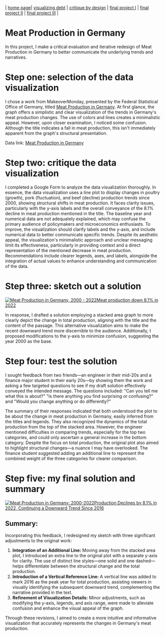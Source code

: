 | [home page](README.md)| [visualizing debt](visualizing-government-debt) | [critique by design](critique-by-design) | [final project I](final-project-part-one) | [final project II](final-project-part-two) | [final project III](final-project-part-three) |

# Meat Production in Germany 

In this project, I make a critical evaluation and iterative redesign of Meat Production in Germany to better communicate the underlying trends and narratives. 

# Step one: selection of the data visualization

I chose a work from MakeoverMonday, presented by the Federal Statistical Office of Germany, titled [Meat Production in Germany](https://www.destatis.de/EN/Press/2023/02/PE23_051_413.html). At first glance, the graph offers a simplistic and clear visualization of the trends in Germany's meat production changes. The use of colors and lines creates a minimalistic appeal. However, upon closer examination, I noticed some confusion. Although the title indicates a fall in meat production, this isn't immediately apparent from the graph's structural presentation.

Data link: [Meat Production in Germany](https://data.world/makeovermonday/2023w10)

# Step two: critique the data visualization

I completed a Google Form to analyze the data visualization thoroughly. In essence, the data visualization uses a line plot to display changes in poultry (growth), pork (fluctuation), and beef (decline) production trends since 2000, showing structural shifts in meat production. It faces clarity issues, particularly with the y-axis labels and the overall conveyance of the 8.1% decline in meat production mentioned in the title. The baseline year and numerical data are not adequately explained, which may confuse the primary audience of policymakers and microeconomics enthusiasts. To improve, the visualization should clarify labels and the y-axis, and include numerical data to better communicate specific trends. Despite its aesthetic appeal, the visualization's minimalistic approach and unclear messaging limit its effectiveness, particularly in providing context and a direct representation of the mentioned decrease in meat production. Recommendations include clearer legends, axes, and labels, alongside the integration of actual values to enhance understanding and communication of the data.

# Step three: sketch out a solution

<div class='tableauPlaceholder' id='viz1707242938782' style='position: relative'><noscript><a href='#'><img alt='Meat Production in Germany, 2000 - 2022Meat production down 8.1% in 2022 ' src='https:&#47;&#47;public.tableau.com&#47;static&#47;images&#47;me&#47;meatproductioningermanydemo&#47;Sheet1&#47;1_rss.png' style='border: none' /></a></noscript><object class='tableauViz'  style='display:none;'><param name='host_url' value='https%3A%2F%2Fpublic.tableau.com%2F' /> <param name='embed_code_version' value='3' /> <param name='site_root' value='' /><param name='name' value='meatproductioningermanydemo&#47;Sheet1' /><param name='tabs' value='no' /><param name='toolbar' value='yes' /><param name='static_image' value='https:&#47;&#47;public.tableau.com&#47;static&#47;images&#47;me&#47;meatproductioningermanydemo&#47;Sheet1&#47;1.png' /> <param name='animate_transition' value='yes' /><param name='display_static_image' value='yes' /><param name='display_spinner' value='yes' /><param name='display_overlay' value='yes' /><param name='display_count' value='yes' /><param name='language' value='en-US' /><param name='filter' value='publish=yes' /></object></div>                
<script type='text/javascript'>                    
  var divElement = document.getElementById('viz1707242938782');                    
  var vizElement = divElement.getElementsByTagName('object')[0];                    
  vizElement.style.width='100%';vizElement.style.height=(divElement.offsetWidth*0.75)+'px';                    
  var scriptElement = document.createElement('script');                    
  scriptElement.src = 'https://public.tableau.com/javascripts/api/viz_v1.js';                    
  vizElement.parentNode.insertBefore(scriptElement, vizElement);                
</script>

In  response, I drafted a solution employing a stacked area graph to more clearly depict the change in total production, aligning with the title and the content of the passage. This alternative visualization aims to make the recent downward trend more discernible to the audience. Additionally, I proposed modifications to the y-axis to minimize confusion, suggesting the year 2000 as the base.

# Step four: test the solution

I sought feedback from two friends—an engineer in their mid-20s and a finance major student in their early 20s—by showing them the work and asking a few targeted questions to see if my draft solution effectively conveyed the intended message. The questions included: "Can you tell me what this is about?" "Is there anything you find surprising or confusing?" and "Would you change anything or do differently?"

The summary of their responses indicated that both understood the plot to be about the change in meat production in Germany, easily inferred from the titles and legends. They also recognized the dynamics of the total production from the top of the stacked area. However, the engineer mentioned difficulties in comparing trends, especially for the top two categories, and could only ascertain a general increase in the bottom category. Despite the focus on total production, the original plot also aimed to highlight structural changes—a nuance I may have overlooked. The finance student suggested adding an additional line to represent the combined weight of the three categories for clearer comparison.

# Step five: my final solution and summary 


<div class='tableauPlaceholder' id='viz1707237488249' style='position: relative'><noscript><a href='#'><img alt='Meat Production in Germany: 2000-2022Production Declines by 8.1% in 2022, Continuing a Downward Trend Since 2016 ' src='https:&#47;&#47;public.tableau.com&#47;static&#47;images&#47;me&#47;meatproductioningermanyfinal&#47;Sheet1&#47;1_rss.png' style='border: none' /></a></noscript><object class='tableauViz'  style='display:none;'><param name='host_url' value='https%3A%2F%2Fpublic.tableau.com%2F' /> <param name='embed_code_version' value='3' /> <param name='site_root' value='' /><param name='name' value='meatproductioningermanyfinal&#47;Sheet1' /><param name='tabs' value='no' /><param name='toolbar' value='yes' /><param name='static_image' value='https:&#47;&#47;public.tableau.com&#47;static&#47;images&#47;me&#47;meatproductioningermanyfinal&#47;Sheet1&#47;1.png' /> <param name='animate_transition' value='yes' /><param name='display_static_image' value='yes' /><param name='display_spinner' value='yes' /><param name='display_overlay' value='yes' /><param name='display_count' value='yes' /><param name='language' value='en-US' /><param name='filter' value='publish=yes' /></object></div>                
<script type='text/javascript'>                    
  var divElement = document.getElementById('viz1707237488249');                    
  var vizElement = divElement.getElementsByTagName('object')[0];                    
  vizElement.style.width='100%';vizElement.style.height=(divElement.offsetWidth*0.75)+'px';                    
  var scriptElement = document.createElement('script');                    
  scriptElement.src = 'https://public.tableau.com/javascripts/api/viz_v1.js';                    
  vizElement.parentNode.insertBefore(scriptElement, vizElement);                
</script>

## Summary: 
Incorporating this feedback, I redesigned my sketch with three significant adjustments to the original work:

1. **Integration of an Additional Line:** Moving away from the stacked area plot, I introduced an extra line to the original plot with a separate y-axis for clarity. The use of distinct line styles—one solid and one dashed—helps differentiate between the structural change and the total production.
2. **Introduction of a Vertical Reference Line:** A vertical line was added to mark 2016 as the peak year for total production, assisting viewers in visually identifying the subsequent downward trend, complementing the narrative provided in the text.
3. **Refinement of Visualization Details:** Minor adjustments, such as modifying the y-axis, legends, and axis range, were made to alleviate confusion and enhance the visual appeal of the graph.

Through these revisions, I aimed to create a more intuitive and informative visualization that accurately represents the changes in Germany's meat production.




